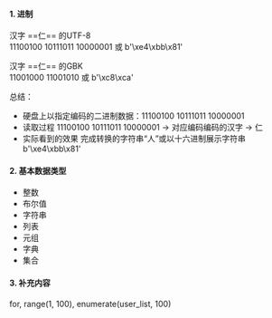#### 1. 进制
汉字 ==仁== 的UTF-8  
11100100 10111011 10000001 或 b'\xe4\xbb\x81'

汉字 ==仁== 的GBK  
11001000 11001010 或 b'\xc8\xca'

总结：
- 硬盘上以指定编码的二进制数据：11100100 10111011 10000001  
- 读取过程 11100100 10111011 10000001 -> 对应编码编码的汉字 -> 仁
- 实际看到的效果 完成转换的字符串“人”或以十六进制展示字符串 b'\xe4\xbb\x81'

#### 2. 基本数据类型
- 整数
- 布尔值
- 字符串
- 列表
- 元组
- 字典
- 集合

#### 3. 补充内容

for, range(1, 100), enumerate(user_list, 100)

